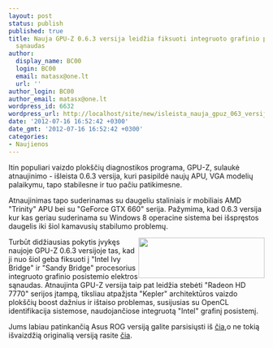```yaml
---
layout: post
status: publish
published: true
title: Nauja GPU-Z 0.6.3 versija leidžia fiksuoti integruoto grafinio posistemio elektros
  sąnaudas
author:
  display_name: BC00
  login: BC00
  email: matasx@one.lt
  url: ''
author_login: BC00
author_email: matasx@one.lt
wordpress_id: 6632
wordpress_url: http://localhost/site/new/isleista_nauja_gpuz_063_versija/
date: '2012-07-16 16:52:42 +0300'
date_gmt: '2012-07-16 16:52:42 +0300'
categories:
- Naujienos
---
```

<p>
	Itin populiari vaizdo plok&scaron;čių diagnostikos programa, GPU-Z, sulaukė atnaujinimo - i&scaron;leista 0.6.3 versija, kuri pasipildė naujų APU, VGA modelių palaikymu, tapo stabilesne ir tuo pačiu patikimesne.</p>
<p>
	Atnaujinimas tapo suderinamas su daugeliu staliniais ir mobiliais AMD &quot;Trinity&quot; APU bei su &quot;GeForce GTX 660&quot; serija. Pažymima, kad 0.6.3 versija kur kas geriau suderinama su Windows 8 operacine sistema bei i&scaron;spręstos daugelis iki &scaron;iol kamavusių stabilumo problemų.</p>
<p>
	<img alt="" src="http://technews.lt/userfiles/gpu-z.jpg" style="width: 248px; height: 80px; float: right;" />Turbūt didžiausias pokytis įvykęs naujoje GPU-Z 0.6.3 versijoje tas, kad ji nuo &scaron;iol geba fiksuoti į &quot;Intel Ivy Bridge&quot; ir &quot;Sandy Bridge&quot; procesorius integruoto grafinio posistemio elektros sąnaudas. Atnaujinta GPU-Z versija taip pat leidžia stebėti &quot;Radeon HD 7770&quot; serijos įtampą, tiksliau atpažįsta &quot;Kepler&quot; architektūros vaizdo plok&scaron;čių boost dažnius ir i&scaron;taiso problemas, susijusias su OpenCL identifikacija sistemose, naudojančiose integruotą &quot;Intel&quot; grafinį posistemį.</p>
<p>
	Jums labiau patinkančią Asus ROG versiją galite parsisiųsti i&scaron; <a href="http://www.techpowerup.com/downloads/2154/TechPowerUp_GPU-Z_v0.6.3_w_ASUS_ROG_Skin.html">čia</a>,o ne tokią i&scaron;vaizdžią originalią versiją rasite <a href="http://www.techpowerup.com/downloads/2155/TechPowerUp_GPU-Z_v0.6.3.html">čia</a>.</p>
